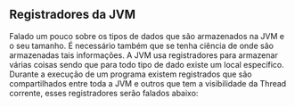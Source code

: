 ## Registradores da JVM



Falado um pouco sobre os tipos de dados que são armazenados na JVM e o seu tamanho. É necessário também que se tenha ciência de onde são armazenadas tais informações. A JVM usa registradores para armazenar várias coisas sendo que para todo tipo de dado existe um local específico. Durante a execução de um programa existem registrados que são compartilhados entre toda a JVM e outros que tem a visibilidade da Thread corrente, esses registradores serão falados abaixo: